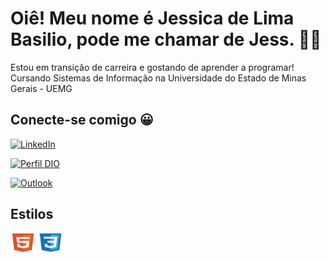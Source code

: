 <div>
	<h1>Oiê! Meu nome é Jessica de Lima Basilio, pode me chamar de Jess. 👋&#128512 </h1>
	<p>Estou em transição de carreira e gostando de aprender a programar! Cursando Sistemas de Informação na Universidade do Estado de Minas Gerais - UEMG</p>

</div>
	
<div>
	<h2>Conecte-se comigo &#128512</h2>
	

[![LinkedIn](https://img.shields.io/badge/LinkedIn-0077B5?style=for-the-badge&logo=linkedin&logoColor=white)](https://www.linkedin.com/in/jessica-lima-basilio-598861221/)

[![Perfil DIO](https://img.shields.io/badge/-Meu%20Perfil%20na%20DIO-30A3DC?style=for-the-badge)]([https://www.dio.me/users/arthur_galanti](https://www.dio.me/users/jessicalba2006))

[![Outlook](https://img.shields.io/badge/e-mail-%230078D4.svg?style=flat-square&logo=microsoftoutlook&logoColor=black&link=mailto:arthur.galanti@hotmail.com)](jessicalba2006@hotmail.com)
</div>


<div>
	<h2>Estilos</h2>
<img align="center" alt="Rafa-HTML" height="30" width="40" src="https://raw.githubusercontent.com/devicons/devicon/master/icons/html5/html5-original.svg">
  <img align="center" alt="Rafa-CSS" height="30" width="40" src="https://raw.githubusercontent.com/devicons/devicon/master/icons/css3/css3-original.svg">

</div>



